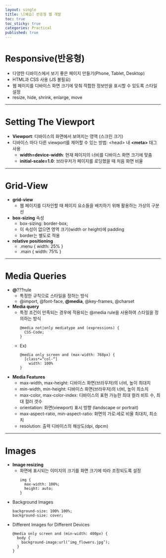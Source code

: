 ```yaml
---
layout: single
title: \[예습] 반응형 웹 개발
toc: true
toc_sticky: true
categories: Practical
published: true
---
```


# Responsive(반응형)
* 다양한 디바이스에서 보기 좋은 페이지 만들기(Phone, Tablet, Desktop)
* HTML과 CSS 사용 (JS 불필요)
* 웹 페이지를 디바이스 화면 크기에 맞춰 적합한 정보만을 표시할 수 있도록 스타일 설정
* resize, hide, shrink, enlarge, move

----------

# Setting The Viewport
* **Viewport**: 디바이스의 화면에서 보여지는 영역 (스크린 크기)
* 디바이스 마다 다른 viewport를 제어할 수 있는 방법: \<head\> 내 **\<meta\>** 태그 사용
    * **width=device-width**: 현재 페이지의 너비를 디바이스 화면 크기에 맞춤
    * **initial-scale=1.0**: 브라우저가 페이지를 로딩했을 때 처음 화면 비율

----------

# Grid-View
* **grid-view**
    * 웹 페이지를 디자인할 때 페이지 요소들을 배치하기 위해 활용하는 가상의 구분선
* **box-sizing** 속성
    * box-sizing: border-box;
    * 이 속성이 없으면 영역 크기(width or height)에 padding
    * border는 별도로 적용
* **relative positioning**
    * .menu { width: 25% }
    * .main { width: 75% }

----------

# Media Queries 
* **@**???rule
    * 특정한 규칙으로 스타일을 정하는 방식
    * @import, @font-face, **@media**, @key-frames, @charset
* **Media query**
    * 특정 조건이 만족되는 경우에 적용되는 @media rule을 사용하여 스타일을 정의하는 방식
      ```
      @media not|only mediatype and (expressions) {
        CSS-Code;
      }
      ```
    * Ex)
      ```
      @media only screen and (max-width: 768px) {
        [class*=“col-“]
          width: 100%
      }
      ```
* **Media Features**
    * max-width, max-height: 디바이스 화면(브라우저)의 너비, 높이 최대치
    * min-width, min-height: 디바이스 화면(브라우저)의 너비, 높이 최소치
    * max-color, max-color-index: 디바이스의 표현 가능한 최대 컬러 비트 수, 최대 컬러 갯수
    * orientation: 화면(viewport) 표시 방향 (landscape or portrait)
    * max-aspect-ratio, min-aspect-ratio: 화면의 가로:세로 비율 최대치, 최소치
    * resolution: 출력 디바이스의 해상도(dpi, dpcm)

----------

# Images
* **Image resizing** 
    * 화면에 표시되는 이미지의 크기를 화면 크기에 따라 조정되도록 설정
      ```
      img {
        max-width: 100%;
        height: auto;
      }
      ```
* Background Images
  ```
  background-size: 100% 100%;
  background-size: cover;
  ```
* Different Images for Different Devices
  ```
  @media only screen and (min-width: 400px) {
    body {
      background-image:url(‘img_flowers.jpg’);
    }
  }
  ```
